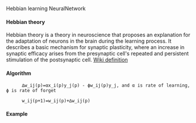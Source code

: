 
Hebbian learning NeuralNetwork

#### Hebbian theory

Hebbian theory is a theory in neuroscience that proposes an explanation for the adaptation of neurons in the brain during the learning process. It describes a basic mechanism for synaptic plasticity, where an increase in synaptic efficacy arises from the presynaptic cell's repeated and persistent stimulation of the postsynaptic cell. [Wiki definition](https://en.wikipedia.org/wiki/Hebbian_theory)

#### Algorithm

          ∆w_ij(p)=αx_i(p)y_j(p) - ϕw_ij(p)y_j, and α is rate of learning, ϕ is rate of forget
          
          w_ij(p+1)=w_ij(p)+∆w_ij(p)

#### Example



